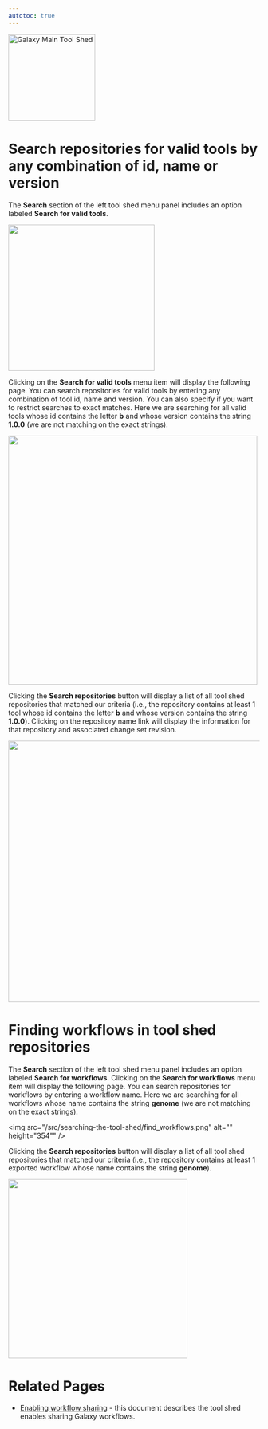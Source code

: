 ```yaml
---
autotoc: true
---
```

<div class='center'> <a href='http://toolshed.g2.bx.psu.edu'><img src="/src/images/logos/ToolShed.jpg" alt="Galaxy Main Tool Shed" height="174" /></a> </div>


# Search repositories for valid tools by any combination of id, name or version

The **Search** section of the left tool shed menu panel includes an option labeled **Search for valid tools**.

<img src="/src/searching-the-tool-shed/valid_tools_search.png" alt="" height="293" />

Clicking on the **Search for valid tools** menu item will display the following page. You can search repositories for valid tools by entering any combination of tool id, name and version. You can also specify if you want to restrict searches to exact matches. Here we are searching for all valid tools whose id contains the letter **b** and whose version contains the string **1.0.0** (we are not matching on the exact strings).

<img src="/src/searching-the-tool-shed/find_tools.png" alt="" height="499" />

Clicking the **Search repositories** button will display a list of all tool shed repositories that matched our criteria (i.e., the repository contains at least 1 tool whose id contains the letter **b** and whose version contains the string **1.0.0**). Clicking on the repository name link will display the information for that repository and associated change set revision.

<img src="/src/searching-the-tool-shed/matched_repositories.png" alt="" height="524" />

# Finding workflows in tool shed repositories

The **Search** section of the left tool shed menu panel includes an option labeled **Search for workflows**. Clicking on the **Search for workflows** menu item will display the following page. You can search repositories for workflows by entering a workflow name. Here we are searching for all workflows whose name contains the string **genome** (we are not matching on the exact strings).

<img src="/src/searching-the-tool-shed/find_workflows.png" alt="" height="354"" />

Clicking the **Search repositories** button will display a list of all tool shed repositories that matched our criteria (i.e., the repository contains at least 1 exported workflow whose name contains the string **genome**).

<img src="/src/searching-the-tool-shed/matched_repositories1.png" alt="" height="359" />

# Related Pages

* [Enabling workflow sharing](/src/tool-shed-workflow-sharing/index.md) - this document describes the tool shed enables sharing Galaxy workflows.

